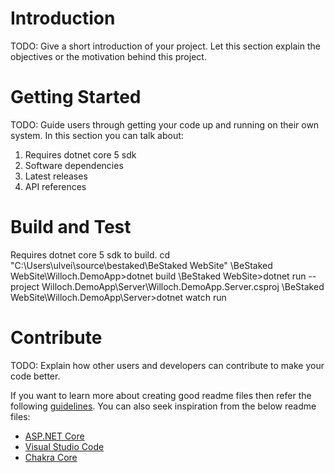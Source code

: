 # Introduction 
TODO: Give a short introduction of your project. Let this section explain the objectives or the motivation behind this project. 

# Getting Started
TODO: Guide users through getting your code up and running on their own system. In this section you can talk about:
1.	Requires dotnet core 5 sdk
2.	Software dependencies
3.	Latest releases
4.	API references

# Build and Test
Requires dotnet core 5 sdk to build.
cd "C:\Users\ulvei\source\bestaked\BeStaked WebSite"
\BeStaked WebSite\Willoch.DemoApp>dotnet build
\BeStaked WebSite>dotnet run --project Willoch.DemoApp\Server\Willoch.DemoApp.Server.csproj
\BeStaked WebSite\Willoch.DemoApp\Server>dotnet watch run

# Contribute
TODO: Explain how other users and developers can contribute to make your code better. 

If you want to learn more about creating good readme files then refer the following [guidelines](https://docs.microsoft.com/en-us/azure/devops/repos/git/create-a-readme?view=azure-devops). You can also seek inspiration from the below readme files:
- [ASP.NET Core](https://github.com/aspnet/Home)
- [Visual Studio Code](https://github.com/Microsoft/vscode)
- [Chakra Core](https://github.com/Microsoft/ChakraCore)